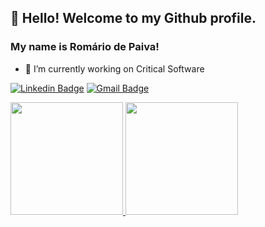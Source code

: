 
<!--
**RomarioPaivaMenezes/RomarioPaivaMenezes** is a ✨ _special_ ✨ repository because its `README.md` (this file) appears on your GitHub profile.

Here are some ideas to get you started:

- 🔭 I’m currently working on ...
- 🌱 I’m currently learning ...
- 👯 I’m looking to collaborate on ...
- 🤔 I’m looking for help with ...
- 💬 Ask me about ...
- 📫 How to reach me: ...
- 😄 Pronouns: ...
- ⚡ Fun fact: ...
[![Kipper top languages](https://github-readme-stats.vercel.app/api/top-langs/?username=RomarioPaivaMenezes&theme=blue-white)](https://github.com/anuraghazra/github-readme-stats)
[![Personal Badge](https://img.shields.io/badge/-Website-6633cc?style=flat-square&logo=Me&logoColor=white&link=https://www.fernandakipper.com/)](https://fernandakipper.com/)
-->

## 👋 Hello! Welcome to my Github profile.
### My name is Romário de Paiva!
- 🔭 I’m currently working on Critical Software

[![Linkedin Badge](https://img.shields.io/badge/-LinkedIn-6633cc?style=flat-square&logo=Linkedin&logoColor=white&link=https://www.linkedin.com/in/fernanda-kipper-5958a61a9/)](www.linkedin.com/in/romario-menezes)
[![Gmail Badge](https://img.shields.io/badge/-romarioinf@gmail.com-6633cc?style=flat-square&logo=Gmail&logoColor=white&link=mailto:romarioinf@gmail.com)](mailto:romarioinf@gmail.com)
<div align="left">

<div>
  <a href="https://github.com/gustavoPaulo">
  <img height="180em" src="https://github-readme-stats.vercel.app/api?username=RomarioPaivaMenezes&show_icons=true&theme=dracula&include_all_commits=true&count_private=true"/>
  <img height="180em" src="https://github-readme-stats.vercel.app/api/top-langs/?username=RomarioPaivaMenezes&show_icons=true&layout=compact&langs_count=7&theme=dracula"/>
</div>


  
 </div>
